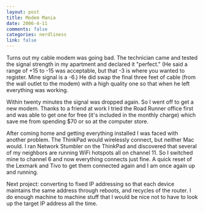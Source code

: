```yaml
--- 
layout: post
title: Modem Mania
date: 2006-4-11
comments: false
categories: nerdliness
link: false
---
```

Turns out my cable modem was going bad. The technician came and tested the signal strength in my apartment and declared it "perfect." (He said a range of +15 to -15 was acceptable, but that -3 is where you wanted to register. Mine signal is a -6.) He did swap the final three feet of cable (from the wall outlet to the modem) with a high quality one so that when he left everything was working.

Within twenty minutes the signal was dropped again. So I went off to get a new modem. Thanks to a friend at work I tried the Road Runner office first and was able to get one for free (it's included in the monthly charge) which save me from spending $70 or so at the computer store.

After coming home and getting everything installed I was faced with another problem. The ThinkPad would wirelessly connect, but neither Mac would. I ran Network Stumbler on the ThinkPad and discovered that several of my neighbors are running WiFi hotspots all on channel 11. So I switched mine to channel 6 and now everything connects just fine. A quick reset of the Lexmark and Tivo to get them connected again and I am once again up and running.

Next project: converting to fixed IP addressing so that each device maintains the same address through reboots, and recycles of the router. I do enough machine to machine stuff that I would be nice not to have to look up the target IP address all the time.

